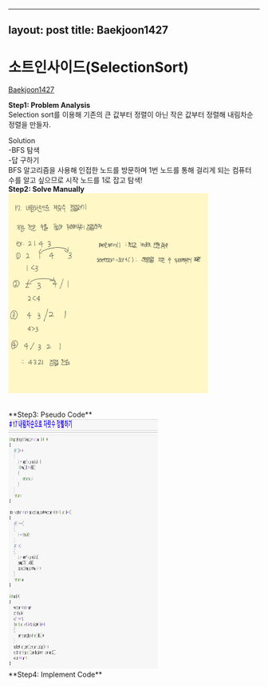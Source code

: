 
---
layout: post
title: Baekjoon1427
---

# 소트인사이드(SelectionSort) #
[Baekjoon1427](https://www.acmicpc.net/problem/1427)

**Step1: Problem Analysis**<br/>
Selection sort를 이용해 기존의 큰 값부터 정렬이 아닌 작은 값부터 정렬해 내림차순 정렬을 만들자.<br/>

Solution<br/>
-BFS 탐색<br/>
-답 구하기<br/>
BFS 알고리즘을 사용해 인접한 노드를 방문하며 1번 노드를 통해 걸리게 되는 컴퓨터 수를 알고 싶으므로 시작 노드를 1로 잡고 탐색! <br/>
**Step2: Solve Manually**<br/>
<img src="/_images/Baek1427_1.jpg" width="400" height="400">

<br/>
**Step3: Pseudo Code**<br/>
<img src="/_images/Baek1427_2.png" width="300" height="500">
<br/>
**Step4: Implement Code** 

<script src="https://gist.github.com/growingpenguin/b1743f99d720e6c4d8d4587883ed526f.js"></script>

